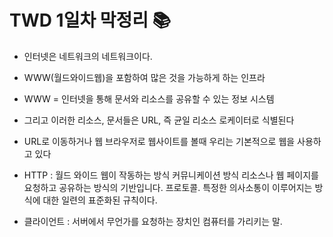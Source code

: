 # TWD 1일차 막정리 📚

* 인터넷은 네트워크의 네트워크이다.
* WWW(월드와이드웹)을 포함하여 많은 것을 가능하게 하는 인프라
* WWW = 인터넷을 통해 문서와 리소스를 공유할 수 있는 정보 시스템
* 그리고 이러한 리소스, 문서들은 URL, 즉 균일 리소스 로케이터로 식별된다
* URL로 이동하거나 웹 브라우저로 웹사이트를 볼때 우리는 기본적으로 웹을 사용하고 있다

* HTTP : 월드 와이드 웹이 작동하는 방식 커뮤니케이션 방식 리소스나 웹 페이지를 요청하고 공유하는 방식의 기반입니다. 프로토콜. 특정한 의사소통이 이루어지는 방식에 대한 일련의 표준화된 규칙이다.

* 클라이언트 : 서버에서 무언가를 요청하는 장치인 컴퓨터를 가리키는 말.